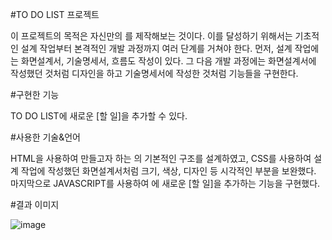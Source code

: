#TO DO LIST 프로젝트

이 프로젝트의 목적은 자신만의 <to do list>를 제작해보는 것이다. 이를 달성하기 위해서는 기초적인 설계 작업부터 본격적인 개발 과정까지 여러 단계를 거쳐야 한다. 먼저, 설계 작업에는 화면설계서, 기술명세서, 흐름도 작성이 있다. 그 다음 개발 과정에는 화면설계서에 작성했던 것처럼 디자인을 하고 기술명세서에 작성한 것처럼 기능들을 구현한다. 

#구현한 기능

TO DO LIST에 새로운 [할 일]을 추가할 수 있다.

#사용한 기술&언어

HTML을 사용하여 만들고자 하는 <to do list>의 기본적인 구조를 설계하였고, CSS를 사용하여 설계 작업에 작성했던 화면설계서처럼 크기, 색상, 디자인 등 시각적인 부분을 보완했다. 마지막으로 JAVASCRIPT를 사용하여 <to do list>에 새로운 [할 일]을 추가하는 기능을 구현했다.

#결과 이미지

![image](https://user-images.githubusercontent.com/81136546/113501861-46f9a980-9563-11eb-9ac0-f80a91ce8c96.png)
